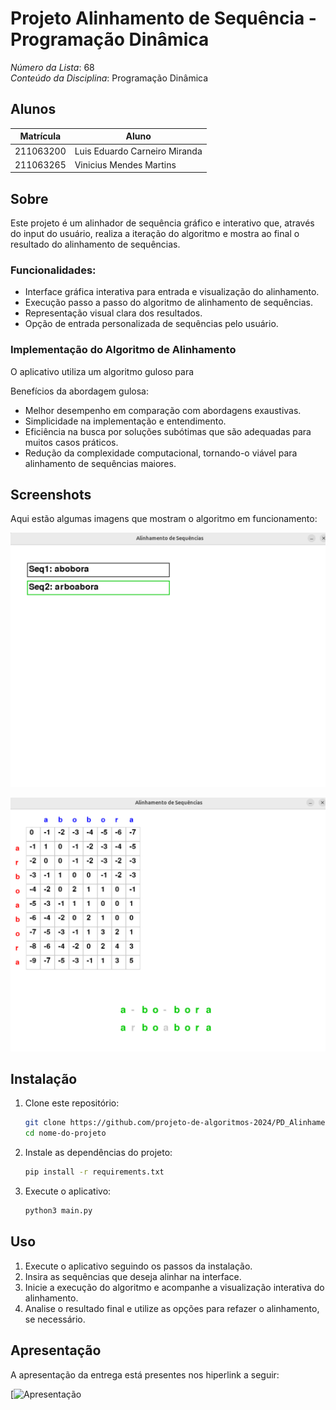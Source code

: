 # Projeto Alinhamento de Sequência - Programação Dinâmica

*Número da Lista*: 68<br>
*Conteúdo da Disciplina*: Programação Dinâmica<br>

## Alunos
| Matrícula | Aluno |
| -- | -- |
| 211063200 | Luis Eduardo Carneiro Miranda |
| 211063265 | Vinicius Mendes Martins |


## Sobre  
Este projeto é um alinhador de sequência gráfico e interativo que, através do input do usuário, realiza a iteração do algoritmo e mostra ao final o resultado do alinhamento de sequências.

### Funcionalidades:  
- Interface gráfica interativa para entrada e visualização do alinhamento.
- Execução passo a passo do algoritmo de alinhamento de sequências.
- Representação visual clara dos resultados.
- Opção de entrada personalizada de sequências pelo usuário.

### Implementação do Algoritmo de Alinhamento
O aplicativo utiliza um algoritmo guloso para 

Benefícios da abordagem gulosa:
- Melhor desempenho em comparação com abordagens exaustivas.
- Simplicidade na implementação e entendimento.
- Eficiência na busca por soluções subótimas que são adequadas para muitos casos práticos.
- Redução da complexidade computacional, tornando-o viável para alinhamento de sequências maiores.

## Screenshots
Aqui estão algumas imagens que mostram o algoritmo em funcionamento:

![pd1](pd1.png)

![pd2](pd2.png)

## Instalação  

1. Clone este repositório:  
   ```sh
   git clone https://github.com/projeto-de-algoritmos-2024/PD_Alinhamento
   cd nome-do-projeto
   ```  
2. Instale as dependências do projeto:  
   ```sh
   pip install -r requirements.txt
   ```  
3. Execute o aplicativo:  
   ```sh
   python3 main.py
   ```   

## Uso
1) Execute o aplicativo seguindo os passos da instalação.
2) Insira as sequências que deseja alinhar na interface.
3) Inicie a execução do algoritmo e acompanhe a visualização interativa do alinhamento.
4) Analise o resultado final e utilize as opções para refazer o alinhamento, se necessário.

## Apresentação 

A apresentação da entrega está presentes nos hiperlink a seguir:

[![Apresentação]()
